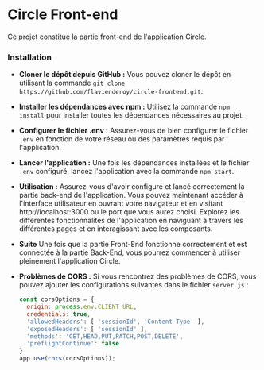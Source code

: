# Circle Front-end

Ce projet constitue la partie front-end de l'application Circle.

### Installation

- **Cloner le dépôt depuis GitHub :**
  Vous pouvez cloner le dépôt en utilisant la commande `git clone https://github.com/flavienderoy/circle-frontend.git`.

- **Installer les dépendances avec npm :**
  Utilisez la commande `npm install` pour installer toutes les dépendances nécessaires au projet.

- **Configurer le fichier .env :**
  Assurez-vous de bien configurer le fichier `.env` en fonction de votre réseau ou des paramètres requis par l'application.

- **Lancer l'application :**
  Une fois les dépendances installées et le fichier `.env` configuré, lancez l'application avec la commande `npm start`.

- **Utilisation :**
  Assurez-vous d'avoir configuré et lancé correctement la partie back-end de l'application.
  Vous pouvez maintenant accéder à l'interface utilisateur en ouvrant votre navigateur et en visitant http://localhost:3000 ou le port que vous aurez choisi.
  Explorez les différentes fonctionnalités de l'application en naviguant à travers les différentes pages et en interagissant avec les composants.

- **Suite**
Une fois que la partie Front-End fonctionne correctement et est connectée à la partie Back-End, vous pourrez commencer à utiliser pleinement l'application Circle.

- **Problèmes de CORS :**
  Si vous rencontrez des problèmes de CORS, vous pouvez ajouter les configurations suivantes dans le fichier `server.js` :
  ```javascript
  const corsOptions = {
    origin: process.env.CLIENT_URL,
    credentials: true,
    'allowedHeaders': [ 'sessionId', 'Content-Type' ],
    'exposedHeaders': [ 'sessionId' ],
    'methods': 'GET,HEAD,PUT,PATCH,POST,DELETE',
    'preflightContinue': false
  }
  app.use(cors(corsOptions));
  ```
